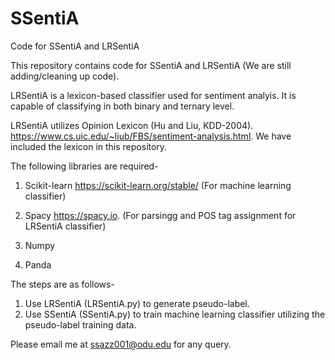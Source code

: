 # SSentiA
Code for SSentiA and LRSentiA




This repository contains code for SSentiA and LRSentiA (We are still adding/cleaning up code).

LRSentiA is a lexicon-based classifier used for sentiment analyis. It is capable of classifying in both binary and ternary level.  

LRSentiA utilizes Opinion Lexicon (Hu and Liu, KDD-2004). https://www.cs.uic.edu/~liub/FBS/sentiment-analysis.html. We have included the lexicon in this repository. 




The following libraries are required-

1. Scikit-learn https://scikit-learn.org/stable/ (For machine learning classifier) 

2. Spacy  https://spacy.io. (For parsingg and POS tag assignment for LRSentiA classifier)

3. Numpy

4. Panda



The steps are as follows-

1. Use LRSentiA (LRSentiA.py) to generate pseudo-label.
2. Use SSentiA (SSentiA.py) to train machine learning classifier utilizing the  pseudo-label training data. 


Please email me at ssazz001@odu.edu for any query.






